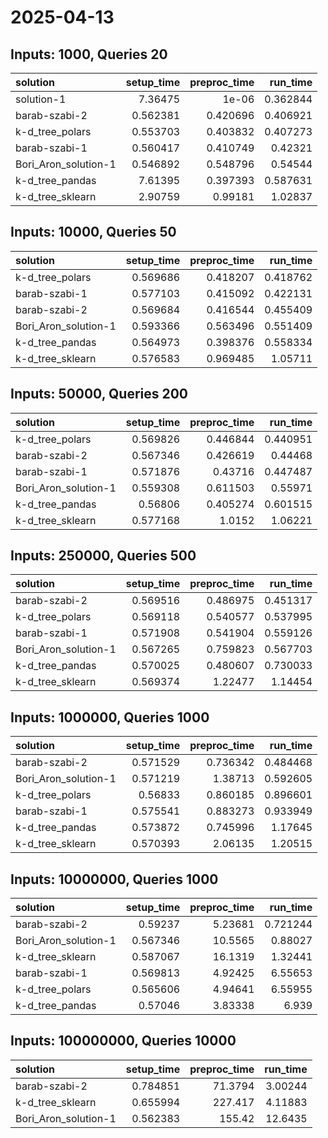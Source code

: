 # 2025-04-13

## Inputs: 1000, Queries 20

| solution             |   setup_time |   preproc_time |   run_time |
|:---------------------|-------------:|---------------:|-----------:|
| solution-1           |     7.36475  |       1e-06    |   0.362844 |
| barab-szabi-2        |     0.562381 |       0.420696 |   0.406921 |
| k-d_tree_polars      |     0.553703 |       0.403832 |   0.407273 |
| barab-szabi-1        |     0.560417 |       0.410749 |   0.42321  |
| Bori_Aron_solution-1 |     0.546892 |       0.548796 |   0.54544  |
| k-d_tree_pandas      |     7.61395  |       0.397393 |   0.587631 |
| k-d_tree_sklearn     |     2.90759  |       0.99181  |   1.02837  |

## Inputs: 10000, Queries 50

| solution             |   setup_time |   preproc_time |   run_time |
|:---------------------|-------------:|---------------:|-----------:|
| k-d_tree_polars      |     0.569686 |       0.418207 |   0.418762 |
| barab-szabi-1        |     0.577103 |       0.415092 |   0.422131 |
| barab-szabi-2        |     0.569684 |       0.416544 |   0.455409 |
| Bori_Aron_solution-1 |     0.593366 |       0.563496 |   0.551409 |
| k-d_tree_pandas      |     0.564973 |       0.398376 |   0.558334 |
| k-d_tree_sklearn     |     0.576583 |       0.969485 |   1.05711  |

## Inputs: 50000, Queries 200

| solution             |   setup_time |   preproc_time |   run_time |
|:---------------------|-------------:|---------------:|-----------:|
| k-d_tree_polars      |     0.569826 |       0.446844 |   0.440951 |
| barab-szabi-2        |     0.567346 |       0.426619 |   0.44468  |
| barab-szabi-1        |     0.571876 |       0.43716  |   0.447487 |
| Bori_Aron_solution-1 |     0.559308 |       0.611503 |   0.55971  |
| k-d_tree_pandas      |     0.56806  |       0.405274 |   0.601515 |
| k-d_tree_sklearn     |     0.577168 |       1.0152   |   1.06221  |

## Inputs: 250000, Queries 500

| solution             |   setup_time |   preproc_time |   run_time |
|:---------------------|-------------:|---------------:|-----------:|
| barab-szabi-2        |     0.569516 |       0.486975 |   0.451317 |
| k-d_tree_polars      |     0.569118 |       0.540577 |   0.537995 |
| barab-szabi-1        |     0.571908 |       0.541904 |   0.559126 |
| Bori_Aron_solution-1 |     0.567265 |       0.759823 |   0.567703 |
| k-d_tree_pandas      |     0.570025 |       0.480607 |   0.730033 |
| k-d_tree_sklearn     |     0.569374 |       1.22477  |   1.14454  |

## Inputs: 1000000, Queries 1000

| solution             |   setup_time |   preproc_time |   run_time |
|:---------------------|-------------:|---------------:|-----------:|
| barab-szabi-2        |     0.571529 |       0.736342 |   0.484468 |
| Bori_Aron_solution-1 |     0.571219 |       1.38713  |   0.592605 |
| k-d_tree_polars      |     0.56833  |       0.860185 |   0.896601 |
| barab-szabi-1        |     0.575541 |       0.883273 |   0.933949 |
| k-d_tree_pandas      |     0.573872 |       0.745996 |   1.17645  |
| k-d_tree_sklearn     |     0.570393 |       2.06135  |   1.20515  |

## Inputs: 10000000, Queries 1000

| solution             |   setup_time |   preproc_time |   run_time |
|:---------------------|-------------:|---------------:|-----------:|
| barab-szabi-2        |     0.59237  |        5.23681 |   0.721244 |
| Bori_Aron_solution-1 |     0.567346 |       10.5565  |   0.88027  |
| k-d_tree_sklearn     |     0.587067 |       16.1319  |   1.32441  |
| barab-szabi-1        |     0.569813 |        4.92425 |   6.55653  |
| k-d_tree_polars      |     0.565606 |        4.94641 |   6.55955  |
| k-d_tree_pandas      |     0.57046  |        3.83338 |   6.939    |

## Inputs: 100000000, Queries 10000

| solution             |   setup_time |   preproc_time |   run_time |
|:---------------------|-------------:|---------------:|-----------:|
| barab-szabi-2        |     0.784851 |        71.3794 |    3.00244 |
| k-d_tree_sklearn     |     0.655994 |       227.417  |    4.11883 |
| Bori_Aron_solution-1 |     0.562383 |       155.42   |   12.6435  |